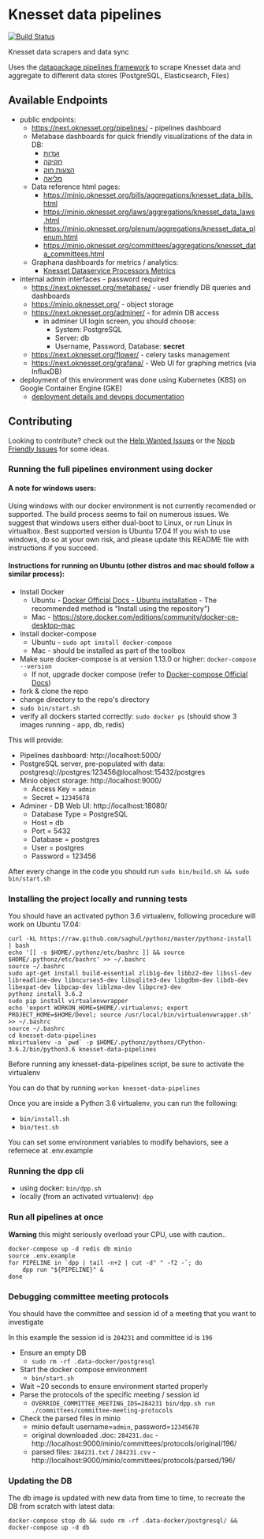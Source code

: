 # Knesset data pipelines

[![Build Status](https://travis-ci.org/hasadna/knesset-data-pipelines.svg?branch=master)](https://travis-ci.org/hasadna/knesset-data-pipelines)

Knesset data scrapers and data sync

Uses the [datapackage pipelines framework](https://github.com/frictionlessdata/datapackage-pipelines) to scrape Knesset data and aggregate to different data stores (PostgreSQL, Elasticsearch, Files)

## Available Endpoints
* public endpoints:
  * https://next.oknesset.org/pipelines/ - pipelines dashboard
  * Metabase dashboards for quick friendly visualizations of the data in DB:
    * [ועדות](http://next.oknesset.org/metabase/public/dashboard/57604bd2-73f3-4fbc-943f-53bf45287641)
    * [חקיקה](http://next.oknesset.org/metabase/public/dashboard/edf65569-8ca3-41cb-a917-39951c80b9bc)
    * [הצעות חוק](http://next.oknesset.org/metabase/public/dashboard/0c78c5f7-2d1b-4d99-9800-0c7495e2f7be)
    * [מליאה](http://next.oknesset.org/metabase/public/dashboard/deb07e12-4a50-4023-b298-576af358c0ea)
  * Data reference html pages:
    * https://minio.oknesset.org/bills/aggregations/knesset_data_bills.html
    * https://minio.oknesset.org/laws/aggregations/knesset_data_laws.html
    * https://minio.oknesset.org/plenum/aggregations/knesset_data_plenum.html
    * https://minio.oknesset.org/committees/aggregations/knesset_data_committees.html
  * Graphana dashboards for metrics / analytics:
    * [Knesset Dataservice Processors Metrics](https://next.oknesset.org/grafana/dashboard/db/knesset-dataservice-pipelines)
* internal admin interfaces - password required
  * https://next.oknesset.org/metabase/ - user friendly DB queries and dashboards
  * https://minio.oknesset.org/ - object storage
  * https://next.oknesset.org/adminer/ - for admin DB access
    * in adminer UI login screen, you should choose:
      * System: PostgreSQL
      * Server: db
      * Username, Password, Database: **secret**
  * https://next.oknesset.org/flower/ - celery tasks management
  * https://next.oknesset.org/grafana/ - Web UI for graphing metrics (via InfluxDB)
* deployment of this environment was done using Kubernetes (K8S) on Google Container Engine (GKE)
  * [deployment details and devops documentation](https://github.com/hasadna/knesset-data-pipelines/blob/master/devops/k8s/)

## Contributing

Looking to contribute? check out the [Help Wanted Issues](https://github.com/hasadna/knesset-data-pipelines/issues?q=is%3Aissue+is%3Aopen+label%3A%22help+wanted%22) or the [Noob Friendly Issues](https://github.com/hasadna/knesset-data-pipelines/issues?q=is%3Aissue+is%3Aopen+label%3A%22noob+friendly%22) for some ideas.

### Running the full pipelines environment using docker

#### A note for windows users:
Using windows with our docker environment is not currently recomended or supported. The build process seems to fail on numerous issues.
We suggest that windows users either dual-boot to Linux, or run Linux in virtualbox. Best supported version is Ubuntu 17.04
If you wish to use windows, do so at your own risk, and please update this README file with instructions if you succeed.

#### Instructions for running on Ubuntu (other distros and mac should follow a similar process):

* Install Docker
  * Ubuntu - [Docker Official Docs - Ubuntu installation](https://docs.docker.com/engine/installation/linux/docker-ce/ubuntu) - The recommended method is "Install using the repository")
  * Mac - https://store.docker.com/editions/community/docker-ce-desktop-mac
* Install docker-compose
  * Ubuntu - `sudo apt install docker-compose`
  * Mac - should be installed as part of the toolbox
* Make sure docker-compose is at version 1.13.0 or higher: `docker-compose --version`
  * If not, upgrade docker compose (refer to [Docker-compose Official Docs](https://docs.docker.com/compose/install/#install-compose))
* fork & clone the repo
* change directory to the repo's directory
* `sudo bin/start.sh`
* verify all dockers started correctly: `sudo docker ps` (should show 3 images running - app, db, redis)

This will provide:

* Pipelines dashboard: http://localhost:5000/
* PostgreSQL server, pre-populated with data: postgresql://postgres:123456@localhost:15432/postgres
* Minio object storage: http://localhost:9000/
  * Access Key = `admin`
  * Secret = `12345678`
* Adminer - DB Web UI: http://localhost:18080/
  * Database Type = PostgreSQL
  * Host = db
  * Port = 5432
  * Database = postgres
  * User = postgres
  * Password = 123456

After every change in the code you should run `sudo bin/build.sh && sudo bin/start.sh`


### Installing the project locally and running tests

You should have an activated python 3.6 virtualenv, following procedure will work on Ubuntu 17.04:
```
curl -kL https://raw.github.com/saghul/pythonz/master/pythonz-install | bash
echo '[[ -s $HOME/.pythonz/etc/bashrc ]] && source $HOME/.pythonz/etc/bashrc' >> ~/.bashrc
source ~/.bashrc
sudo apt-get install build-essential zlib1g-dev libbz2-dev libssl-dev libreadline-dev libncurses5-dev libsqlite3-dev libgdbm-dev libdb-dev libexpat-dev libpcap-dev liblzma-dev libpcre3-dev
pythonz install 3.6.2
sudo pip install virtualenvwrapper
echo 'export WORKON_HOME=$HOME/.virtualenvs; export PROJECT_HOME=$HOME/Devel; source /usr/local/bin/virtualenvwrapper.sh' >> ~/.bashrc
source ~/.bashrc
cd knesset-data-pipelines
mkvirtualenv -a `pwd` -p $HOME/.pythonz/pythons/CPython-3.6.2/bin/python3.6 knesset-data-pipelines
```

Before running any knesset-data-pipelines script, be sure to activate the virtualenv

You can do that by running `workon knesset-data-pipelines`

Once you are inside a Python 3.6 virtualenv, you can run the following:
* `bin/install.sh`
* `bin/test.sh`

You can set some environment variables to modify behaviors, see a refernece at .env.example

### Running the dpp cli

* using docker: `bin/dpp.sh`
* locally (from an activated virtualenv): `dpp`

### Run all pipelines at once

**Warning** this might seriously overload your CPU, use with caution..

```
docker-compose up -d redis db minio
source .env.example
for PIPELINE in `dpp | tail -n+2 | cut -d" " -f2 -`; do
    dpp run "${PIPELINE}" &
done
```

### Debugging committee meeting protocols

You should have the committee and session id of a meeting that you want to investigate

In this example the session id is `284231` and committee id is `196`

* Ensure an empty DB
  * `sudo rm -rf .data-docker/postgresql`
* Start the docker compose environment
  * `bin/start.sh`
* Wait ~20 seconds to ensure environment started properly
* Parse the protocols of the specific meeting / session id
  * `OVERRIDE_COMMITTEE_MEETING_IDS=284231 bin/dpp.sh run ./committees/committee-meeting-protocols`
* Check the parsed files in minio
  * minio default username=`admin`, password=`12345678`
  * original downloaded .doc: `284231.doc` - http://localhost:9000/minio/committees/protocols/original/196/
  * parsed files: `284231.txt` / `284231.csv` - http://localhost:9000/minio/committees/protocols/parsed/196/

### Updating the DB

The db image is updated with new data from time to time, to recreate the DB from scratch with latest data:

```
docker-compose stop db && sudo rm -rf .data-docker/postgresql/ && docker-compose up -d db
```
